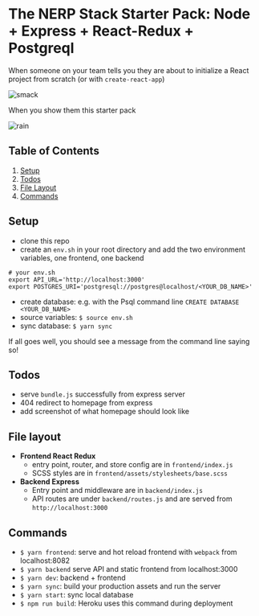 # The NERP Stack Starter Pack: Node + Express + React-Redux + Postgreql

When someone on your team tells you they are about to initialize a React project from scratch (or with `create-react-app`)

![smack](https://media.giphy.com/media/ptDRdwFkFVAkg/giphy.gif)

When you show them this starter pack

![rain](https://media.giphy.com/media/3osxYamKD88c6pXdfO/giphy.gif)

## Table of Contents

1. [Setup](#setup)
1. [Todos](#todos)
1. [File Layout](#file-layout)
1. [Commands](#commands)

## Setup
- clone this repo
- create an `env.sh` in your root directory and add the two environment variables, one frontend, one backend
```
# your env.sh
export API_URL='http://localhost:3000'
export POSTGRES_URI='postgresql://postgres@localhost/<YOUR_DB_NAME>'
```

- create database: e.g. with the Psql command line `CREATE DATABASE <YOUR_DB_NAME>`
- source variables: `$ source env.sh`
- sync database: `$ yarn sync`


If all goes well, you should see a message from the command line saying so!


## Todos

- serve `bundle.js` successfully from express server
- 404 redirect to homepage from express
- add screenshot of what homepage should look like

## File layout

- **Frontend React Redux**
  - entry point, router, and store config are in `frontend/index.js`
  - SCSS styles are in `frontend/assets/stylesheets/base.scss`
- **Backend Express**
  - Entry point and middleware are in `backend/index.js`
  - API routes are under `backend/routes.js` and are served from `http://localhost:3000`

## Commands

- `$ yarn frontend`: serve and hot reload frontend with `webpack` from localhost:8082
- `$ yarn backend` serve API and static frontend from localhost:3000
- `$ yarn dev`: backend + frontend
- `$ yarn sync`: build your production assets and run the server
- `$ yarn start`: sync local database
- `$ npm run build`: Heroku uses this command during deployment
